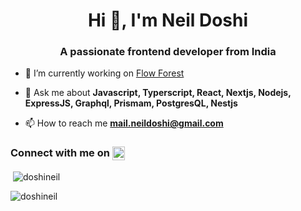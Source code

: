 <h1 align="center">Hi 👋, I'm Neil Doshi</h1>
<h3 align="center">A passionate frontend developer from India</h3>

- 🔭 I’m currently working on [Flow Forest](https://github.com/DoshiNeil/flowForest)

- 💬 Ask me about **Javascript, Typerscript, React, Nextjs, Nodejs, ExpressJS, Graphql, Prismam, PostgresQL, Nestjs**

- 📫 How to reach me **mail.neildoshi@gmail.com**

<h3 align="left">Connect with me on <a href="https://linkedin.com/in/neil-doshi" target="blank"><img align="top" src="https://raw.githubusercontent.com/rahuldkjain/github-profile-readme-generator/master/src/images/icons/Social/linked-in-alt.svg" alt="neil-doshi" height="22" width="20" /></a></h3>

<p>&nbsp;<img align="center" src="https://github-readme-stats.vercel.app/api?username=doshineil&show_icons=true&locale=en" alt="doshineil" /></p>

<p><img align="center" src="https://github-readme-streak-stats.herokuapp.com/?user=doshineil&" alt="doshineil" /></p>
